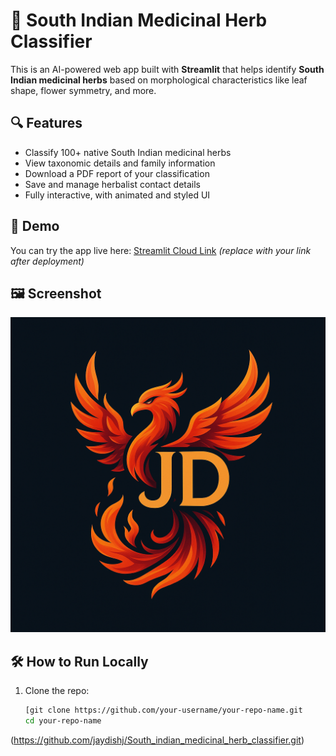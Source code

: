 # 🌿 South Indian Medicinal Herb Classifier

This is an AI-powered web app built with **Streamlit** that helps identify **South Indian medicinal herbs** based on morphological characteristics like leaf shape, flower symmetry, and more.

## 🔍 Features

- Classify 100+ native South Indian medicinal herbs
- View taxonomic details and family information
- Download a PDF report of your classification
- Save and manage herbalist contact details
- Fully interactive, with animated and styled UI

## 🚀 Demo

You can try the app live here: [Streamlit Cloud Link](southindianmedicinalherbclassifier-ikyq8fpqxf3ztn4394cjsp.streamlit.app) *(replace with your link after deployment)*

## 🖼️ Screenshot

![App Screenshot](MY_LOGO.png)

## 🛠 How to Run Locally

1. Clone the repo:
   ```bash
   [git clone https://github.com/your-username/your-repo-name.git
   cd your-repo-name
(https://github.com/jaydishj/South_indian_medicinal_herb_classifier.git)
